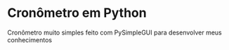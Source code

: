<h1>Cronômetro em Python</h1>
<p>Cronômetro muito simples feito com PySimpleGUI para desenvolver meus conhecimentos </p>